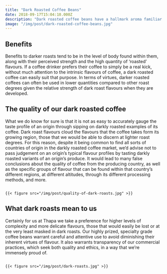 ```yaml
---
title: "Dark Roasted Coffee Beans"
date: 2018-09-17T15:04:10.000Z
description: "Dark roasted coffee beans have a hallmark aroma familiar to most, of a varying intensity dependent on the    specific coffee roasted and the degree of darkness. It can often be smokey, carbonic or even tarry if roasting continues for long lengths of time."
image: "/img/post/dark-roasted-coffee-beans.jpg"
---
```


## Benefits
Benefits to darker roasts tend to be in the level of body found within them, along with their perceived strength and the high quantity of ‘roasted’ flavours. If a coffee drinker prefers their coffee to simply be a real kick, without much attention to the intrinsic flavours of coffee, a dark roasted coffee can easily suit that purpose. In terms of virtues, darker roasted coffees can often be used in lower quantities compared to other roast degrees given the relative strength of dark roast flavours when they are developed.

## The quality of our dark roasted coffee

What we do know for sure is that it is not as easy to accurately gauge the taste profile of an origin through sipping on darkly roasted examples of its coffee. Dark roast flavours cloud the flavours that the coffee takes form its growing region, those that we would be able to discern at lighter roast degrees. For this reason, despite it being common to find all sorts of countries of origin in the darkly roasted coffee market, we’d advise not to pass judgement on an origin’s typical flavour profiles by tasting darkly roasted variants of an origin’s produce. It would lead to many false conclusions about the quality of coffee from the producing country, as well as the specific groups of flavour that can be found within that country’s different regions, at different altitudes, through its different processing methods, and more.

<code>
{{< figure src="/img/post/quality-of-dark-roasts.jpg" >}}
</code>

## What dark roasts mean to us

Certainly for us at Thapa we take a preference for higher levels of complexity and more delicate flavours, those that would easily be lost or at the very least masked in dark roasts. Our highly prized, specialty grade coffee beans warrant careful and attentive use to avoid diminishing their inherent virtues of flavour. It also warrants transparency of our commercial practices, which seek both quality and ethics, in a way that we’re immensely proud of.

<code>
{{< figure src="/img/post/dark-roasts.jpg" >}}
</code>
